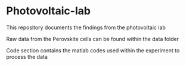# Photovoltaic-lab
This repository documents the findings from the photovoltaic lab

Raw data from the Perovskite cells can be found within the data folder

Code section contains the matlab codes used within the experiment to process the data

